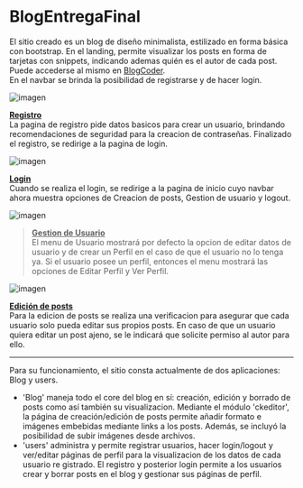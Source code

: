 # BlogEntregaFinal
El sitio creado es un blog de diseño minimalista, estilizado en forma básica con bootstrap. En el landing, permite visualizar los posts en forma de tarjetas con snippets, indicando ademas quién es el autor de cada post. Puede accederse al mismo en [BlogCoder](https://blog-coder-far.herokuapp.com/).  
En el navbar se brinda la posibilidad de registrarse y de hacer login.  
  
![imagen](https://user-images.githubusercontent.com/49619096/178545525-ba2acfce-cfcd-41f7-a4c2-90797b2a46ee.png)

<ins><b>Registro</b></ins>  
La pagina de registro pide datos basicos para crear un usuario, brindando recomendaciones de seguridad para la creacion de contraseñas. Finalizado el registro, se redirige a la pagina de login.  
  
![imagen](https://user-images.githubusercontent.com/49619096/178545640-62f66081-8bb3-4f97-bece-9e01b6fe3f38.png)

<ins><b>Login</b></ins>  
Cuando se realiza el login, se redirige a la pagina de inicio cuyo navbar ahora muestra opciones de Creacion de posts, Gestion de usuario y logout.  
  
![imagen](https://user-images.githubusercontent.com/49619096/178543964-c097b3b1-6ae0-41d8-b44c-a707dd6d26f4.png)

> <ins><b>Gestion de Usuario</b></ins>  
> El menu de Usuario mostrará por defecto la opcion de editar datos de usuario y de crear un Perfil en el caso de que el usuario no lo tenga ya. Si el usuario posee un perfil, entonces el menu mostrará las opciones de Editar Perfil y Ver Perfil.  
  
![imagen](https://user-images.githubusercontent.com/49619096/178545825-2681563d-6fc3-45fd-8ce4-258e30d6213c.png)  

<ins><b>Edición de posts</b></ins>  
Para la edicion de posts se realiza una verificacion para asegurar que cada usuario solo pueda editar sus propios posts. En caso de que un usuario quiera editar un post ajeno, se le indicará que solicite permiso al autor para ello.  

<hr>  

Para su funcionamiento, el sitio consta actualmente de dos aplicaciones: Blog y users.
- 'Blog' maneja todo el core del blog en sí: creación, edición y borrado de posts como así también su visualizacion.
  Mediante el módulo 'ckeditor', la página de creación/edición de posts permite añadir formato e imágenes embebidas mediante links a los posts. Además, se incluyó la posibilidad de subir imágenes desde archivos.
- 'users' administra y permite registrar usuarios, hacer login/logout y ver/editar páginas de perfil para la visualizacion de los datos de cada usuario re gistrado. El registro y posterior login permite a los usuarios crear y borrar posts en el blog y gestionar sus páginas de perfil.
